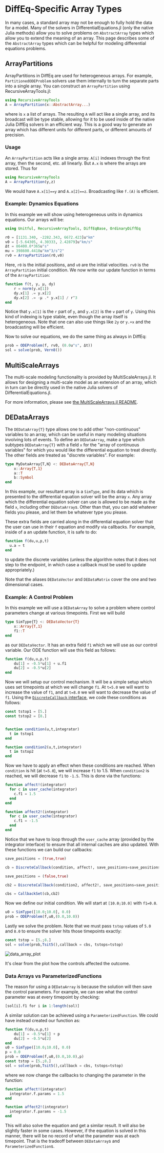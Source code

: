 # DiffEq-Specific Array Types

In many cases, a standard array may not be enough to fully hold the data for a
model. Many of the solvers in DifferentialEquations.jl (only the native Julia
methods) allow you to solve problems on `AbstractArray` types which allow you
to extend the meaning of an array. This page describes some of the `AbstractArray`
types which can be helpful for modeling differential equations problems.

## ArrayPartitions

ArrayPartitions in DiffEq are used for heterogeneous arrays. For example,
`PartitionedODEProblem` solvers use them internally to turn the separate parts
into a single array. You can construct an `ArrayPartition` using RecursiveArrayTools.jl:

```julia
using RecursiveArrayTools
A = ArrayPartition(x::AbstractArray...)
```

where is `x` a list of arrays. The resulting `A` will act like a single array, and its
broadcast will be type stable, allowing for it to be used inside of the native Julia
DiffEq solvers in an efficient way. This is a good way to generate an array which
has different units for different parts, or different amounts of precision.

### Usage

An `ArrayPartition` acts like a single array. `A[i]` indexes through the first
array, then the second, etc. all linearly. But `A.x` is where the arrays are stored.
Thus for

```julia
using RecursiveArrayTools
A = ArrayPartition(y,z)
```

We would have `A.x[1]==y` and `A.x[2]==z`. Broadcasting like `f.(A)` is efficient.

### Example: Dynamics Equations

In this example we will show using heterogeneous units in dynamics equations. Our
arrays will be:

```julia
using Unitful, RecursiveArrayTools, DiffEqBase, OrdinaryDiffEq

r0 = [1131.340, -2282.343, 6672.423]u"km"
v0 = [-5.64305, 4.30333, 2.42879]u"km/s"
Δt = 86400.0*365u"s"
mu = 398600.4418u"km^3/s^2"
rv0 = ArrayPartition(r0,v0)
```

Here, `r0` is the initial positions, and `v0` are the initial velocities. `rv0`
is the `ArrayPartition` initial condition. We now write our update function in
terms of the `ArrayPartition`:

```julia
function f(t, y, μ, dy)
    r = norm(y.x[1])
    dy.x[1] .= y.x[2]
    dy.x[2] .= -μ .* y.x[1] / r^3
end
```

Notice that `y.x[1]` is the `r` part of `y`, and `y.x[2]` is the `v` part of `y`.
Using this kind of indexing is type stable, even though the array itself is
heterogeneous. Note that one can also use things like `2y` or `y.+x` and the
broadcasting will be efficient.

Now to solve our equations, we do the same thing as always in DiffEq:

```julia
prob = ODEProblem(f, rv0, (0.0u"s", Δt))
sol = solve(prob, Vern8())
```

## MultiScaleArrays

The multi-scale modeling functionality is provided by MultiScaleArrays.jl. It
allows for designing a multi-scale model as an extension of an array, which in
turn can be directly used in the native Julia solvers of DifferentialEquations.jl.

For more information, please see [the MultiScaleArrays.jl README](https://github.com/JuliaDiffEq/MultiScaleArrays.jl).

## DEDataArrays

The `DEDataArray{T}` type allows one to add other "non-continuous" variables
to an array, which can be useful in many modeling situations involving lots of
events. To define an `DEDataArray`, make a type which subtypes `DEDataArray{T}`
with a field `x` for the "array of continuous variables" for which you would
like the differential equation to treat directly. The other fields are treated
as "discrete variables". For example:

```julia
type MyDataArray{T,N} <: DEDataArray{T,N}
    x::Array{T,1}
    a::T
    b::Symbol
end
```

In this example, our resultant array is a `SimType`, and its data which is presented
to the differential equation solver will be the array `x`. Any array which the
differential equation solver can use is allowed to be made as the field `x`, including
other `DEDataArray`s. Other than that, you can add whatever fields you please, and
let them be whatever type you please.

These extra fields are carried along in the differential equation solver that
the user can use in their `f` equation and modify via callbacks. For example,
inside of a an update function, it is safe to do:

```julia
function f(du,u,p,t)
  u.a = t
end
```

to update the discrete variables (unless the algorithm notes that it does not
step to the endpoint, in which case a callback must be used to update appropriately.)

Note that the aliases `DEDataVector` and `DEDataMatrix` cover the one and two
dimensional cases.

### Example: A Control Problem

In this example we will use a `DEDataArray` to solve a problem where control parameters
change at various timepoints. First we will build

```julia
type SimType{T} <: DEDataVector{T}
    x::Array{T,1}
    f1::T
end
```

as our `DEDataVector`. It has an extra field `f1` which we will use as our control
variable. Our ODE function will use this field as follows:

```julia
function f(du,u,p,t)
    du[1] = -0.5*u[1] + u.f1
    du[2] = -0.5*u[2]
end
```

Now we will setup our control mechanism. It will be a simple setup which uses
set timepoints at which we will change `f1`. At `t=5.0` we will want to increase
the value of `f1`, and at `t=8.0` we will want to decrease the value of `f1`. Using
the [`DiscreteCallback` interface](../callback_functions.html), we code these conditions
as follows:

```julia
const tstop1 = [5.]
const tstop2 = [8.]


function condition(u,t,integrator)
  t in tstop1
end

function condition2(u,t,integrator)
  t in tstop2
end
```

Now we have to apply an effect when these conditions are reached. When `condition`
is hit (at `t=5.0`), we will increase `f1` to 1.5. When `condition2` is reached,
we will decrease `f1` to `-1.5`. This is done via the functions:

```julia
function affect!(integrator)
  for c in user_cache(integrator)
    c.f1 = 1.5
  end
end

function affect2!(integrator)
  for c in user_cache(integrator)
    c.f1 = -1.5
  end
end
```

Notice that we have to loop through the `user_cache` array (provided by the integrator
interface) to ensure that all internal caches are also updated. With these functions
we can build our callbacks:

```julia
save_positions = (true,true)

cb = DiscreteCallback(condition, affect!, save_positions=save_positions)

save_positions = (false,true)

cb2 = DiscreteCallback(condition2, affect2!, save_positions=save_positions)

cbs = CallbackSet(cb,cb2)
```


Now we define our initial condition. We will start at `[10.0;10.0]` with `f1=0.0`.

```julia
u0 = SimType([10.0;10.0], 0.0)
prob = ODEProblem(f,u0,(0.0,10.0))
```

Lastly we solve the problem. Note that we must pass `tstop` values of `5.0` and
`8.0` to ensure the solver hits those timepoints exactly:

```julia
const tstop = [5.;8.]
sol = solve(prob,Tsit5(),callback = cbs, tstops=tstop)
```

![data_array_plot](../assets/data_array.png)

It's clear from the plot how the controls affected the outcome.

### Data Arrays vs ParameterizedFunctions

The reason for using a `DEDataArray` is because the solution will then save the
control parameters. For example, we can see what the control parameter was at
every timepoint by checking:

```julia
[sol[i].f1 for i in 1:length(sol)]
```

A similar solution can be achieved using a `ParameterizedFunction`.
We could have instead created our function as:

```julia
function f(du,u,p,t)
    du[1] = -0.5*u[1] + p
    du[2] = -0.5*u[2]
end
u0 = SimType([10.0;10.0], 0.0)
p = 0.0
prob = ODEProblem(f,u0,(0.0,10.0),p)
const tstop = [5.;8.]
sol = solve(prob,Tsit5(),callback = cbs, tstops=tstop)
```

where we now change the callbacks to changing the parameter in the function:

```julia
function affect!(integrator)
  integrator.f.params = 1.5
end

function affect2!(integrator)
  integrator.f.params = -1.5
end
```

This will also solve the equation and get a similar result. It will also be slightly
faster in some cases. However, if the equation is solved in this manner, there will
be no record of what the parameter was at each timepoint. That is the tradeoff
between `DEDataArray`s and `ParameterizedFunction`s.
